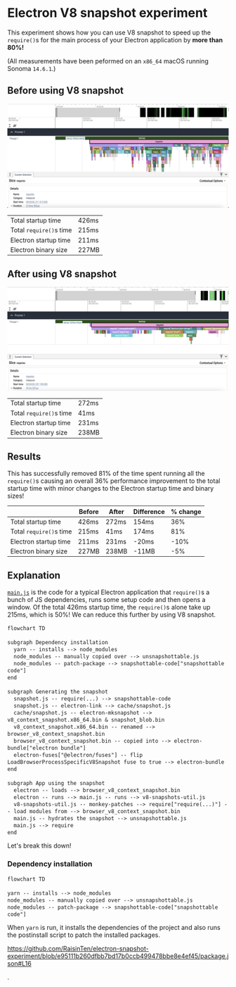 # Electron V8 snapshot experiment

This experiment shows how you can use V8 snapshot to speed up the `require()`s for the main process of your Electron application by **more than 80%!**

(All measurements have been peformed on an `x86_64` macOS running Sonoma `14.6.1`.)

## Before using V8 snapshot

![](before.png)

|||
|-|-|
|Total startup time|426ms|
|Total `require()`s time|215ms|
|Electron startup time|211ms|
|Electron binary size|227MB|

## After using V8 snapshot

![](after.png)

|||
|-|-|
|Total startup time|272ms|
|Total `require()`s time|41ms|
|Electron startup time|231ms|
|Electron binary size|238MB|

## Results

This has successfully removed 81% of the time spent running all the `require()`s causing an overall 36% performance improvement to the total startup time with minor changes to the Electron startup time and binary sizes!

||Before|After|Difference|% change|
|-|-|-|-|-|
|Total startup time|426ms|272ms|154ms|36%|
|Total `require()`s time|215ms|41ms|174ms|81%|
|Electron startup time|211ms|231ms|-20ms|-10%|
|Electron binary size|227MB|238MB|-11MB|-5%|

## Explanation

[`main.js`](main.js) is the code for a typical Electron application that `require()`s a bunch of JS dependencies, runs some setup code and then opens a window. Of the total 426ms startup time, the `require()`s alone take up 215ms, which is 50%! We can reduce this further by using V8 snapshot.

```mermaid
flowchart TD

subgraph Dependency installation
  yarn -- installs --> node_modules
  node_modules -- manually copied over --> unsnapshottable.js
  node_modules -- patch-package --> snapshottable-code["snapshottable code"]
end

subgraph Generating the snapshot
  snapshot.js -- require(...) --> snapshottable-code
  snapshot.js -- electron-link --> cache/snapshot.js
  cache/snapshot.js -- electron-mksnapshot --> v8_context_snapshot.x86_64.bin & snapshot_blob.bin
  v8_context_snapshot.x86_64.bin -- renamed --> browser_v8_context_snapshot.bin
  browser_v8_context_snapshot.bin -- copied into --> electron-bundle["electron bundle"]
  electron-fuses["@electron/fuses"] -- flip LoadBrowserProcessSpecificV8Snapshot fuse to true --> electron-bundle
end

subgraph App using the snapshot
  electron -- loads --> browser_v8_context_snapshot.bin
  electron -- runs --> main.js -- runs --> v8-snapshots-util.js
  v8-snapshots-util.js -- monkey-patches --> require["require(...)"] -- load modules from --> browser_v8_context_snapshot.bin
  main.js -- hydrates the snapshot --> unsnapshottable.js
  main.js --> require
end
```

Let's break this down!

### Dependency installation

```mermaid
flowchart TD

yarn -- installs --> node_modules
node_modules -- manually copied over --> unsnapshottable.js
node_modules -- patch-package --> snapshottable-code["snapshottable code"]
```

When `yarn` is run, it installs the dependencies of the project and also runs the postinstall script to patch the installed packages.

https://github.com/RaisinTen/electron-snapshot-experiment/blob/e95111b260dfbb7bd17b0ccb499478bbe8e4ef45/package.json#L16

.

